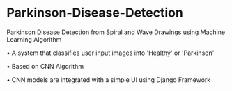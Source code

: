 # Parkinson-Disease-Detection
Parkinson Disease Detection from Spiral and Wave Drawings using Machine Learning Algorithm 

• A system that classifies user input images into 'Healthy' or 'Parkinson'

• Based on CNN Algorithm

• CNN models are integrated with a simple UI using Django Framework
